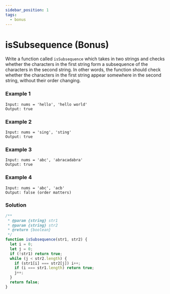 ```yaml
---
sidebar_position: 1
tags:
  - bonus
---
```


# isSubsequence (Bonus)

Write a function called <code>isSubsequence</code> which takes in two strings and checks whether the characters in the first string form a subsequence of the characters in the second string. In other words, the function should check whether the characters in the first string appear somewhere in the second string, without their order changing.

### Example 1

```
Input: nums = 'hello', 'hello world'
Output: true

```

### Example 2

```
Input: nums = 'sing', 'sting'
Output: true
```

### Example 3

```
Input: nums = 'abc', 'abracadabra'
Output: true
```

### Example 4

```
Input: nums = 'abc', 'acb'
Output: false (order matters)
```

### Solution

```jsx
/**
 * @param {string} str1
 * @param {string} str2
 * @return {boolean}
 */
function isSubsequence(str1, str2) {
  let i = 0;
  let j = 0;
  if (!str1) return true;
  while (j < str2.length) {
    if (str1[i] === str2[j]) i++;
    if (i === str1.length) return true;
    j++;
  }
  return false;
}
```
